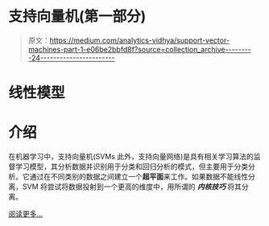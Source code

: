 # 支持向量机(第一部分)

> 原文：<https://medium.com/analytics-vidhya/support-vector-machines-part-1-e06be2bbfd8f?source=collection_archive---------24----------------------->

# 线性模型

# 介绍

在机器学习中，支持向量机(SVMs 此外，支持向量网络)是具有相关学习算法的监督学习模型，其分析数据并识别用于分类和回归分析的模式，但主要用于分类分析。它通过在不同类别的数据之间建立一个**超平面**来工作。如果数据不能线性分离，SVM 将尝试将数据投射到一个更高的维度中，用所谓的 ***内核技巧*** 将其分离。

[阅读更多…](https://www.landofsciences.com/posts/0/support-vector-machines-part-1/)